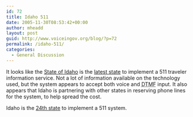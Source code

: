 ```yaml
---
id: 72
title: Idaho 511
date: 2005-11-30T08:53:42+00:00
author: mheadd
layout: post
guid: http://www.voiceingov.org/blog/?p=72
permalink: /idaho-511/
categories:
  - General Discussion
---
```

It looks like the [State of Idaho](http://511.idaho.gov) is the [latest state](http://www.govtech.net/news/news.php?id=97410) to implement a 511 traveler information service. Not a lot of information available on the technology used, but the system appears to accept both voice and <acronym title="Dual Tone Multi Frequency">DTMF</acronym> input. It also appears that Idaho is partnering with other states in reserving phone lines for the system, to help spread the cost.

Idaho is the [24th state](http://www.deploy511.org/deploystatus.htm) to implement a 511 system.
